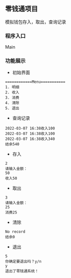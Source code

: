 ## 零钱通项目

模拟钱包存入，取出，查询记录

### 程序入口

Main

### 功能展示

* 初始界面

```
============Menu===========
1. 明细          
2. 收入          
3. 消费          
4. 清除          
5. 退出   
```       

* 查询记录

``` 
2022-03-07 16:38收入100
2022-03-07 16:38收入100
2022-03-07 16:38收入340
结余540 
```

* 存入

```
2
请输入金额：
50
收入50
```

* 取出

```
3
请输入金额：
25
消费25
```

* 清除

```
No record
结余0
```

* 退出

```
5
你确定要退出吗？y/n
y
退出了零钱通系统！
```

